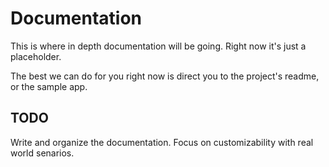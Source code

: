 Documentation
=============

This is where in depth documentation will be going. Right now it's just a placeholder.

The best we can do for you right now is direct you to the project's readme, or the sample app.

## TODO

Write and organize the documentation. Focus on customizability with real world senarios.